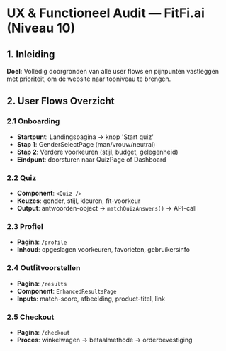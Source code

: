 # UX & Functioneel Audit — FitFi.ai (Niveau 10)

## 1. Inleiding
**Doel**: Volledig door­gronden van alle user flows en pijn­­punten vastleggen met prioriteit, om de website naar topniveau te brengen.

## 2. User Flows Overzicht
### 2.1 Onboarding
- **Startpunt**: Landingspagina → knop 'Start quiz'
- **Stap 1**: GenderSelectPage (man/vrouw/neutral)
- **Stap 2**: Verdere voorkeuren (stijl, budget, gelegenheid)
- **Eindpunt**: doorsturen naar QuizPage of Dashboard

### 2.2 Quiz
- **Component**: `<Quiz />`
- **Keuzes**: gender, stijl, kleuren, fit-voorkeur
- **Output**: antwoorden-object → `matchQuizAnswers()` → API-call

### 2.3 Profiel
- **Pagina**: `/profile`
- **Inhoud**: opgeslagen voorkeuren, favorieten, gebruikersinfo

### 2.4 Outfitvoorstellen
- **Pagina**: `/results`
- **Component**: `EnhancedResultsPage`
- **Inputs**: match-score, afbeelding, product-titel, link

### 2.5 Checkout
- **Pagina**: `/checkout`
- **Proces**: winkelwagen → betaalmethode → orderbevestiging